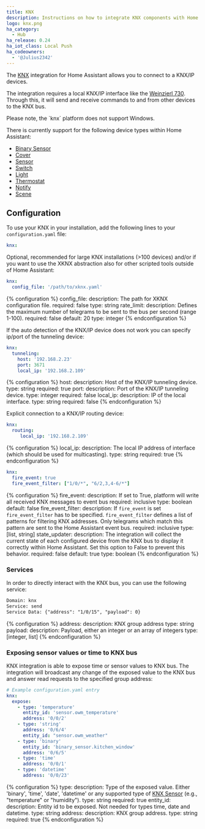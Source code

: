 ```yaml
---
title: KNX
description: Instructions on how to integrate KNX components with Home Assistant.
logo: knx.png
ha_category:
  - Hub
ha_release: 0.24
ha_iot_class: Local Push
ha_codeowners:
  - '@Julius2342'
---
```


The [KNX](https://www.knx.org) integration for Home Assistant allows you to connect to a KNX/IP devices.

The integration requires a local KNX/IP interface like the [Weinzierl 730](https://www.weinzierl.de/index.php/en/all-knx/knx-devices-en/produktarchiv-en/knx-ip-interface-730-en). Through this, it will send and receive commands to and from other devices to the KNX bus.

<div class='note warning'>
Please note, the `knx` platform does not support Windows.
</div>

There is currently support for the following device types within Home Assistant:

- [Binary Sensor](/integrations/binary_sensor.knx)
- [Cover](/integrations/cover.knx)
- [Sensor](/integrations/sensor.knx)
- [Switch](/integrations/switch.knx)
- [Light](/integrations/light.knx)
- [Thermostat](/integrations/climate.knx)
- [Notify](/integrations/notify.knx)
- [Scene](/integrations/scene.knx)

## Configuration

To use your KNX in your installation, add the following lines to your `configuration.yaml` file:

```yaml
knx:
```

Optional, recommended for large KNX installations (>100 devices) and/or if you want to use the XKNX abstraction also for other scripted tools outside of Home Assistant:

```yaml
knx:
  config_file: '/path/to/xknx.yaml'
```

{% configuration %}
config_file:
  description: The path for XKNX configuration file.
  required: false
  type: string
rate_limit:
  description: Defines the maximum number of telegrams to be sent to the bus per second (range 1-100).
  required: false
  default: 20
  type: integer
{% endconfiguration %}

If the auto detection of the KNX/IP device does not work you can specify ip/port of the tunneling device:

```yaml
knx:
  tunneling:
    host: '192.168.2.23'
    port: 3671
    local_ip: '192.168.2.109'
```

{% configuration %}
host:
  description: Host of the KNX/IP tunneling device.
  type: string
  required: true
port:
  description: Port of the KNX/IP tunneling device.
  type: integer
  required: false
local_ip:
  description: IP of the local interface.
  type: string
  required: false
{% endconfiguration %}

Explicit connection to a KNX/IP routing device:

```yaml
knx:
  routing:
     local_ip: '192.168.2.109'
```

{% configuration %}
local_ip:
  description: The local IP address of interface (which should be used for multicasting).
  type: string
  required: true
{% endconfiguration %}

```yaml
knx:
  fire_event: true
  fire_event_filter: ["1/0/*", "6/2,3,4-6/*"]
```

{% configuration %}
fire_event:
  description: If set to True, platform will write all received KNX messages to event bus
  required: inclusive
  type: boolean
  default: false
fire_event_filter:
  description: If `fire_event` is set `fire_event_filter` has to be specified. `fire_event_filter` defines a list of patterns for filtering KNX addresses. Only telegrams which match this pattern are sent to the Home Assistant event bus.
  required: inclusive
  type: [list, string]
state_updater:
  description: The integration will collect the current state of each configured device from the KNX bus to display it correctly within Home Assistant. Set this option to False to prevent this behavior.
  required: false
  default: true
  type: boolean
{% endconfiguration %}

### Services

In order to directly interact with the KNX bus, you can use the following service:

```txt
Domain: knx
Service: send
Service Data: {"address": "1/0/15", "payload": 0}
```

{% configuration %}
address:
  description: KNX group address
  type: string
payload:
  description: Payload, either an integer or an array of integers
  type: [integer, list]
{% endconfiguration %}

### Exposing sensor values or time to KNX bus

KNX integration is able to expose time or sensor values to KNX bus. The integration will broadcast any change of the exposed value to the KNX bus and answer read requests to the specified group address:

```yaml
# Example configuration.yaml entry
knx:
  expose:
    - type: 'temperature'
      entity_id: 'sensor.owm_temperature'
      address: '0/0/2'
    - type: 'string'
      address: '0/6/4'
      entity_id: "sensor.owm_weather"
    - type: 'binary'
      entity_id: 'binary_sensor.kitchen_window'
      address: '0/6/5'
    - type: 'time'
      address: '0/0/1'
    - type: 'datetime'
      address: '0/0/23'
```

{% configuration %}
type:
  description: Type of the exposed value. Either 'binary', 'time', 'date', 'datetime' or any supported type of [KNX Sensor](/integrations/sensor.knx/) (e.g., "temperature" or "humidity").
  type: string
  required: true
entity_id:
  description: Entity id to be exposed. Not needed for types time, date and datetime.
  type: string
address:
  description: KNX group address.
  type: string
  required: true
{% endconfiguration %}
